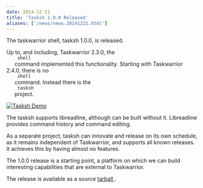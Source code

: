 ```yaml
---
date: 2014-12-21
title: 'Tasksh 1.0.0 Released'
aliases: ['/news/news.20141221.html']
---
```

<div class="col-md-8 main">
 <div class="row">
  <p>
   The taskwarrior shell, tasksh 1.0.0, is released.
  </p>
  <p>
   Up to, and including, Taskwarrior 2.3.0, the
   <code>
    shell
   </code>
   command implemented this functionality. Starting with Taskwarrior
            2.4.0, there is no
   <code>
    shell
   </code>
   command. Instead there is the
   <code>
    tasksh
   </code>
   project.
  </p>
  <a href="/news/images/tasksh.png">
   <img alt="Tasksh Demo" class="img-thumbnail" src="/news/images/tasksh.png"/>
  </a>
  <p>
   The tasksh supports libreadline, although can be built without it.
            Libreadline provides command history and command editing.
  </p>
  <p>
   As a separate project, tasksh can innovate and release on its own
            schedule, as it remains independent of Taskwarrior, and supports all
            known releases. It achieves this by having almost no features.
  </p>
  <p>
   The 1.0.0 release is a starting point, a platform on which we can
            build interesting capabilities that are external to Taskwarrior.
  </p>
  <p>
   The release is available as a source
   <a href="/download/tasksh-latest.tar.gz">
    tarball
   </a>
   .
  </p>
 </div>
</div>

